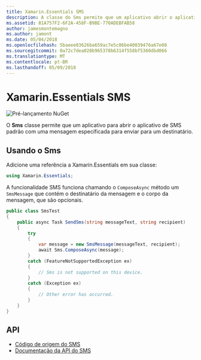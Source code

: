 ```yaml
---
title: Xamarin.Essentials SMS
description: A classe do Sms permite que um aplicativo abrir o aplicativo de SMS padrão com uma mensagem especificada para enviar para um destinatário.
ms.assetid: 81A757F2-6F2A-458F-B9BE-770ADEBFAB58
author: jamesmontemagno
ms.author: jamont
ms.date: 05/04/2018
ms.openlocfilehash: 5baeee03626ba659ac7e5c06be40039476a67e08
ms.sourcegitcommit: 0a72c7dea020b965378b6314f558bf5360dbd066
ms.translationtype: MT
ms.contentlocale: pt-BR
ms.lasthandoff: 05/09/2018
---
```

# <a name="xamarinessentials-sms"></a>Xamarin.Essentials SMS

![Pré-lançamento NuGet](~/media/shared/pre-release.png)

O **Sms** classe permite que um aplicativo para abrir o aplicativo de SMS padrão com uma mensagem especificada para enviar para um destinatário.

## <a name="using-sms"></a>Usando o Sms

Adicione uma referência a Xamarin.Essentials em sua classe:

```csharp
using Xamarin.Essentials;
```

A funcionalidade SMS funciona chamando o `ComposeAsync` método um `SmsMessage` que contém o destinatário da mensagem e o corpo da mensagem, que são opcionais.

```csharp
public class SmsTest
{
    public async Task SendSms(string messageText, string recipient)
    {
        try
        {
            var message = new SmsMessage(messageText, recipient);
            await Sms.ComposeAsync(message);
        }
        catch (FeatureNotSupportedException ex)
        {
            // Sms is not supported on this device.
        }
        catch (Exception ex)
        {
            // Other error has occurred.
        }
    }
}
```

## <a name="api"></a>API

- [Código de origem do SMS](https://github.com/xamarin/Essentials/tree/master/Essentials/Sms)
- [Documentação da API do SMS](xref:Xamarin.Essentials.Sms)
